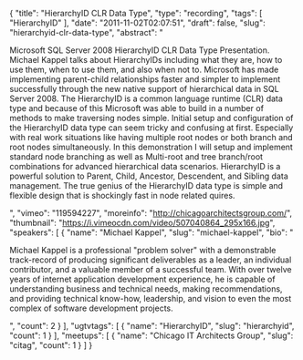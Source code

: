 {
  "title": "HierarchyID CLR Data Type",
  "type": "recording",
  "tags": [
    "HierarchyID"
  ],
  "date": "2011-11-02T02:07:51",
  "draft": false,
  "slug": "hierarchyid-clr-data-type",
  "abstract": "<p>Microsoft SQL Server 2008 HierarchyID CLR Data Type Presentation. Michael Kappel talks about HierarchyIDs including what they are, how to use them, when to use them, and also when not to. Microsoft has made implementing parent-child relationships faster and simpler to implement successfully through the new native support of hierarchical data in SQL Server 2008. The HierarchyID is a common language runtime (CLR) data type and because of this Microsoft was able to build in a number of methods to make traversing nodes simple. Initial setup and configuration of the HierarchyID data type can seem tricky and confusing at first. Especially with real work situations like having multiple root nodes or both branch and root nodes simultaneously. In this demonstration I will setup and implement standard node branching as well as Multi-root and tree branch/root combinations for advanced hierarchical data scenarios. HierarchyID is a powerful solution to Parent, Child, Ancestor, Descendent, and Sibling data management. The true genius of the HierarchyID data type is simple and flexible design that is shockingly fast in node related quires.</p>",
  "vimeo": "119594227",
  "moreinfo": "http://chicagoarchitectsgroup.com/",
  "thumbnail": "https://i.vimeocdn.com/video/507040864_295x166.jpg",
  "speakers": [
    {
      "name": "Michael Kappel",
      "slug": "michael-kappel",
      "bio": "<p>Michael Kappel is a professional \"problem solver\" with a demonstrable track-record of producing significant deliverables as a leader, an individual contributor, and a valuable member of a successful team. With over twelve years of internet application development experience, he is capable of understanding business and technical needs, making recommendations, and providing technical know-how, leadership, and vision to even the most complex of software development projects.</p>",
      "count": 2
    }
  ],
  "ugtvtags": [
    {
      "name": "HierarchyID",
      "slug": "hierarchyid",
      "count": 1
    }
  ],
  "meetups": [
    {
      "name": "Chicago IT Architects Group",
      "slug": "citag",
      "count": 1
    }
  ]
}